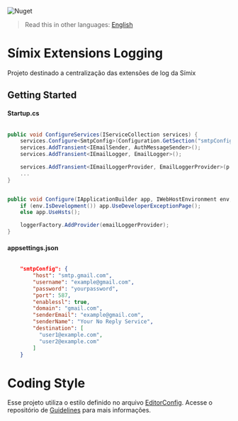 ![Nuget](https://img.shields.io/nuget/v/Simix.Extensions.Logging.svg)

> Read this in other languages: [English](README.md)

# Símix Extensions Logging
Projeto destinado a centralização das extensões de log da Símix

## Getting Started

#### Startup.cs

```C#

public void ConfigureServices(IServiceCollection services) {
    services.Configure<SmtpConfig>(Configuration.GetSection("smtpConfig"));
    services.AddTransient<IEmailSender, AuthMessageSender>();
    services.AddTransient<IEmailLogger, EmailLogger>();

    services.AddTransient<IEmailLoggerProvider, EmailLoggerProvider>(p => new EmailLoggerProvider(p.GetService<IEmailLogger>()));
    ...
}

```


```C#

public void Configure(IApplicationBuilder app, IWebHostEnvironment env, ILoggerFactory loggerFactory, IEmailLoggerProvider emailLoggerProvider) {
    if (env.IsDevelopment()) app.UseDeveloperExceptionPage();
    else app.UseHsts();

    loggerFactory.AddProvider(emailLoggerProvider);
}

```

#### appsettings.json


```json

    "smtpConfig": {
        "host": "smtp.gmail.com",
        "username": "example@gmail.com",
        "password": "yourpassword",
        "port": 587,
        "enablessl": true,
        "domain": "gmail.com",
        "senderEmail": "example@gmail.com",
        "senderName": "Your No Reply Service",
        "destination": [
          "user1@example.com",
          "user2@example.com"
        ]
    }

```

# Coding Style

Esse projeto utiliza o estilo definido no arquivo [EditorConfig](http://editorconfig.org).
Acesse o repositório de [Guidelines](https://github.com/simixsistemas/Guidelines) para mais informações.
